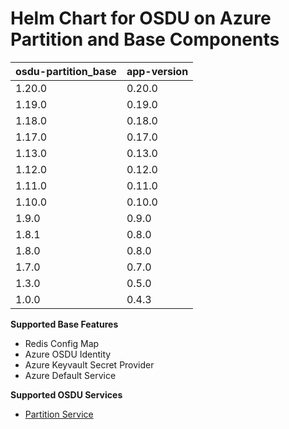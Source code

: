 # Helm Chart for OSDU on Azure Partition and Base Components

| osdu-partition_base | app-version  |
| ------------------- | ----------   |
| 1.20.0              | 0.20.0       |
| 1.19.0              | 0.19.0       |
| 1.18.0              | 0.18.0       |
| 1.17.0              | 0.17.0       |
| 1.13.0              | 0.13.0       |
| 1.12.0              | 0.12.0       |
| 1.11.0              | 0.11.0       |
| 1.10.0              | 0.10.0       |
| 1.9.0               | 0.9.0        |
| 1.8.1               | 0.8.0        |
| 1.8.0               | 0.8.0        |
| 1.7.0               | 0.7.0        |
| 1.3.0               | 0.5.0        |
| 1.0.0               | 0.4.3        |

__Supported Base Features__

- Redis Config Map
- Azure OSDU Identity
- Azure Keyvault Secret Provider
- Azure Default Service

__Supported OSDU Services__

- [Partition Service](https://community.opengroup.org/osdu/platform/system/partition)
